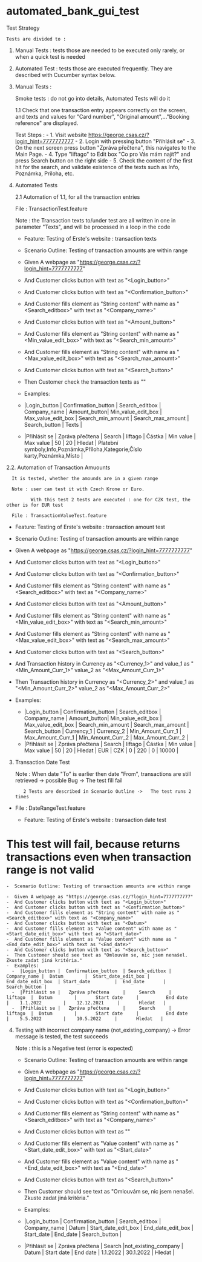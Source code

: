 # automated_bank_gui_test

      
Test Strategy

    Tests are divided to : 

1. Manual Tests   : tests those are needed to be executed only rarely, or when a quick test is needed
 
2. Automated Test : tests those are executed frequently. They are described with Cucumber syntax below.


1. Manual Tests : 

    Smoke tests : do not go into details, Automated Tests will do it
    
    1.1   Check that one transaction entry appears correctly on the screen, and texts and values for "Card number", "Original amount",..."Booking             reference" are displayed.

    Test Steps : 
           -      1. Visit website https://george.csas.cz/?login_hint=7777777777 
           -      2. Login with pressing button "Přihlásit se"
           -      3. On the next screen press button "Zpráva přečtena", this navigates to the Main Page.
           -      4. Type "liftago" to Edit box "Co pro Vás mám najít?" and press Search button on the right side 
           -      5. Check the content of the first hit for the search, and validate existence of the texts such as Info, Poznámka, Priloha, etc.
     
             
2. Automated Tests

    2.1  Automation of 1.1, for all the transaction entries

    File : TransactionTest.feature

    Note : the Transaction texts to/under test are all written in one in parameter "Texts", and will be processed in a loop in the code

    - Feature: Testing of Erste's website : transaction texts

    - Scenario Outline: Testing of transaction amounts are within range
      
    - Given A webpage as "https://george.csas.cz/?login_hint=7777777777"
   -  And Customer clicks button with text as "<Login_button>"
   -  And Customer clicks button with text as "<Confirmation_button>"
   -  And Customer fills element as "String content" with name as "<Search_editbox>" with text as "<Company_name>"
   -  And Customer clicks button with text as "<Amount_button>"
   -  And Customer fills element as "String content" with name as "<Min_value_edit_box>" with text as "<Search_min_amount>"
   -  And Customer fills element as "String content" with name as "<Max_value_edit_box>" with text as "<Search_max_amoumt>"
   -  And Customer clicks button with text as "<Search_button>"
   -  Then Customer check the transaction texts as "<Texts>"
   -  Examples:
     -  |Login_button |  Confirmation_button  | Search_editbox | Company_name |  Amount_button|  Min_value_edit_box |  Max_value_edit_box  | Search_min_amount |  Search_max_amount |  Search_button |                             Texts                                                   |
     -  |Přihlásit se |   Zpráva přečtena     |     Search     |     liftago  |  Částka       |       Min value     |          Max value   |         50        |        20          |      Hledat    |   Platební symboly,Info,Poznámka,Příloha,Kategorie,Číslo karty,Poznámka,Místo |
  

2.2. Automation of Transaction Amuounts
      
      It is tested, whether the amounds are in a given range
      
      Note : user can test it with Czech Krone or Euro. 
      
             With this test 2 tests are executed : one for CZK test, the other is for EUR test
      
      File : TransactionValueTest.feature
      
  -  Feature: Testing of Erste's website : transaction amount test

  -  Scenario Outline: Testing of transaction amounts are within range
  -  Given A webpage as "https://george.csas.cz/?login_hint=7777777777"
  -  And Customer clicks button with text as "<Login_button>"
  -  And Customer clicks button with text as "<Confirmation_button>"
  -  And Customer fills element as "String content" with name as "<Search_editbox>" with text as "<Company_name>"
  -  And Customer clicks button with text as "<Amount_button>"
  -  And Customer fills element as "String content" with name as "<Min_value_edit_box>" with text as "<Search_min_amount>"
  -  And Customer fills element as "String content" with name as "<Max_value_edit_box>" with text as "<Search_max_amount>"
  -  And Customer clicks button with text as "<Search_button>"
  -  And Transaction history in Currency as "<Currency_1>" and value_1 as "<Min_Amount_Curr_1>" value_2 as "<Max_Amount_Curr_1>"
  -  Then Transaction history in Currency as "<Currency_2>" and value_1 as "<Min_Amount_Curr_2>" value_2 as "<Max_Amount_Curr_2>"
  -  Examples:
     -  |Login_button |  Confirmation_button  | Search_editbox | Company_name |  Amount_button|  Min_value_edit_box |  Max_value_edit_box  | Search_min_amount |  Search_max_amount |  Search_button | Currency_1 |  Currency_2  |  Min_Amount_Curr_1  | Max_Amount_Curr_1 | Min_Amount_Curr_2  |  Max_Amount_Curr_2  |
     -  |Přihlásit se |   Zpráva přečtena     |     Search     |     liftago  |  Částka       |       Min value     |          Max value   |         50        |        20            | Hledat        |   EUR      |   CZK        |           0         |          220      |           0        |        10000        |
      
      
 3. Transaction Date Test

    Note : When date "To" is earlier then date "From", transactions are still retrieved ->   possible Bug -> The test fill fail
      
           2 Tests are described in Scenario Outline ->   The test runs 2 times
      
-  File : DateRangeTest.feature  
      
    -  Feature: Testing of Erste's website : transaction date test

# This test will fail, because returns transactions even when transaction range is not valid

    -  Scenario Outline: Testing of transaction amounts are within range
      
    -  Given A webpage as "https://george.csas.cz/?login_hint=7777777777"
    -  And Customer clicks button with text as "<Login_button>"
    -  And Customer clicks button with text as "<Confirmation_button>"
    -  And Customer fills element as "String content" with name as "<Search_editbox>" with text as "<Company_name>"
    -  And Customer clicks button with text as "<Datum>"
    -  And Customer fills element as "Value content" with name as "<Start_date_edit_box>" with text as "<Start_date>"
    -  And Customer fills element as "Value content" with name as "<End_date_edit_box>" with text as "<End_date>"
    -  And Customer clicks button with text as "<Search_button>"
    -  Then Customer should see text as "Omlouvám se, nic jsem nenašel. Zkuste zadat jiná kritéria."
    -  Examples:
      -  |Login_button |  Confirmation_button  | Search_editbox | Company_name |  Datum        |  Start_date_edit_box |  End_date_edit_box  | Start_date         |  End_date       |  Search_button |   
      -  |Přihlásit se |   Zpráva přečtena     |     Search     |     liftago  |  Datum        |       Start date     |          End date   |    1.1.2022        |    12.12.2021     |       Hledat   | 
      -  |Přihlásit se |   Zpráva přečtena     |     Search     |     liftago  |  Datum        |       Start date     |          End date   |    5.5.2022        |    10.5.2022     |       Hledat   | 
         
4. Testing with incorrect company name (not_existing_company)  -> Error message is tested, the test succeeds
      
      Note : this is a Negative test (error is expected)
      
      -  Scenario Outline: Testing of transaction amounts are within range
          
      -  Given A webpage as "https://george.csas.cz/?login_hint=7777777777"
      
      -  And Customer clicks button with text as "<Login_button>"
      -  And Customer clicks button with text as "<Confirmation_button>"
      -  And Customer fills element as "String content" with name as "<Search_editbox>" with text as "<Company_name>"
      -  And Customer clicks button with text as "<Datum>"
      -  And Customer fills element as "Value content" with name as "<Start_date_edit_box>" with text as "<Start_date>"
      -  And Customer fills element as "Value content" with name as "<End_date_edit_box>" with text as "<End_date>"
      -  And Customer clicks button with text as "<Search_button>"
      -  Then Customer should see text as "Omlouvám se, nic jsem nenašel. Zkuste zadat jiná kritéria."
      -  Examples:
      -  |Login_button |  Confirmation_button  | Search_editbox | Company_name         |  Datum        |  Start_date_edit_box |  End_date_edit_box  | Start_date         |  End_date       |  Search_button |   
      -  |Přihlásit se |   Zpráva přečtena     |     Search     |not_existing_company  |  Datum        |       Start date     |          End date   |    1.1.2022        |    30.1.2022     |       Hledat   | 
      
      
     
      


    
